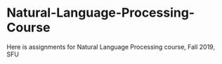 # Natural-Language-Processing-Course

Here is assignments for Natural Language Processing course, Fall 2019, SFU
